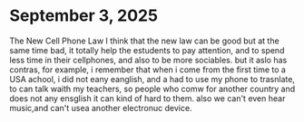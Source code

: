 # September 3, 2025

The New Cell Phone Law
I think that the new law can be good but at the same time bad, it totally help the estudents to pay attention, and to spend less time in their cellphones, and also to be more sociables.
but it aslo has contras, for example, i remember that when i come from the first time to a USA achool, i did not eany eanglish, and a had to use my phone to trasnlate, to can talk waith my teachers, so people who comw for another country and does not any ensglish it can kind of hard to them.
also we can't even hear music,and can't usea another electronuc device.
